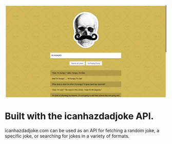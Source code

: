 ![site preview](/src/images/site.png)


# Built with the icanhazdadjoke API.

icanhazdadjoke.com can be used as an API for fetching a random joke, a specific joke, or searching for jokes in a variety of formats.

